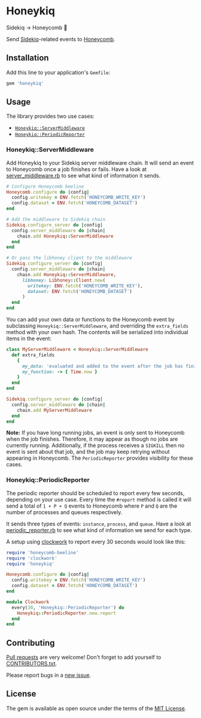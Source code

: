 # Honeykiq

Sidekiq → Honeycomb 🐝

Send [Sidekiq](https://sidekiq.org)-related events to
[Honeycomb](https://www.honeycomb.io).

## Installation

Add this line to your application's `Gemfile`:

```ruby
gem 'honeykiq'
```

## Usage

The library provides two use cases:

- [`Honeykiq::ServerMiddleware`]
- [`Honeykiq::PeriodicReporter`]

[`Honeykiq::ServerMiddleware`]: #HoneykiqServerMiddleware
[`Honeykiq::PeriodicReporter`]: #HoneykiqPeriodicReporter

### Honeykiq::ServerMiddleware

Add Honeykiq to your Sidekiq server middleware chain. It will send an event to
Honeycomb once a job finishes or fails. Have a look at [server_middleware.rb]
to see what kind of information it sends.

[server_middleware.rb]: https://github.com/carwow/honeykiq/blob/master/lib/honeykiq/server_middleware.rb

```ruby
# Configure Honeycomb beeline
Honeycomb.configure do |config|
  config.writekey = ENV.fetch('HONEYCOMB_WRITE_KEY')
  config.dataset = ENV.fetch('HONEYCOMB_DATASET')
end

# Add the middleware to Sidekiq chain
Sidekiq.configure_server do |config|
  config.server_middleware do |chain|
    chain.add Honeykiq::ServerMiddleware
  end
end

# Or pass the libhoney client to the middleware
Sidekiq.configure_server do |config|
  config.server_middleware do |chain|
    chain.add Honeykiq::ServerMiddleware,
      libhoney: Libhoney::Client.new(
        writekey: ENV.fetch('HONEYCOMB_WRITE_KEY'),
        dataset: ENV.fetch('HONEYCOMB_DATASET')
      )
  end
end
```

You can add your own data or functions to the Honeycomb event by subclassing
`Honeykiq::ServerMiddleware`, and overriding the `extra_fields` method with
your own hash. The contents will be serialized into individual items in the
event:

```ruby
class MyServerMiddleware < Honeykiq::ServerMiddleware
  def extra_fields
    {
      my_data: 'evaluated and added to the event after the job has finished/errored',
      my_function: -> { Time.now }
    }
  end
end

Sidekiq.configure_server do |config|
  config.server_middleware do |chain|
    chain.add MyServerMiddleware
  end
end
```

**Note:** If you have long running jobs, an event is only sent to Honeycomb
when the job finishes. Therefore, it may appear as though no jobs are currently
running.  Additionally, if the process receives a `SIGKILL` then no event is
sent about that job, and the job may keep retrying without appearing in
Honeycomb. The `PeriodicReporter` provides visibility for these cases.

### Honeykiq::PeriodicReporter

The periodic reporter should be scheduled to report every few seconds,
depending on your use case. Every time the `#report` method is called it will
send a total of `1 + P + Q` events to Honeycomb where `P` and `Q` are the
number of processes and queues respectively.

It sends three types of events: `instance`, `process`, and `queue`. Have a look
at [periodic_reporter.rb] to see what kind of information we send for each
type.

[periodic_reporter.rb]: https://github.com/carwow/honeykiq/blob/master/lib/honeykiq/periodic_reporter.rb

A setup using [clockwork] to report every 30 seconds would look like this:

```ruby
require 'honeycomb-beeline'
require 'clockwork'
require 'honeykiq'

Honeycomb.configure do |config|
  config.writekey = ENV.fetch('HONEYCOMB_WRITE_KEY')
  config.dataset = ENV.fetch('HONEYCOMB_DATASET')
end

module Clockwork
  every(30, 'Honeykiq::PeriodicReporter') do
    Honeykiq::PeriodicReporter.new.report
  end
end
```

## Contributing

[Pull requests](https://github.com/carwow/honeykiq/pulls) are very welcome!
Don't forget to add yourself to [CONTRIBUTORS.txt].

Please report bugs in a [new issue](https://github.com/carwow/honeykiq/issues/new).

[CONTRIBUTORS.txt]: https://github.com/carwow/honeykiq/blob/master/CONTRIBUTORS.txt

## License

The gem is available as open source under the terms of the
[MIT License](https://opensource.org/licenses/MIT).

[clockwork]: https://github.com/Rykian/clockwork
